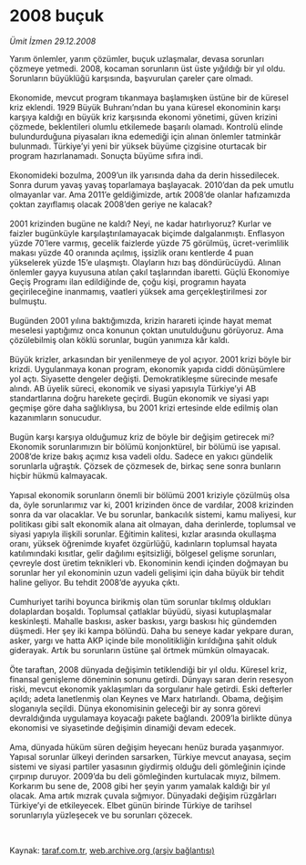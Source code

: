 # 2008 buçuk

*Ümit İzmen 29.12.2008*

<div class="taraf_structure_2col_1zq">
<div class="margen_n">



 <p>Yarım önlemler, yarım çözümler, buçuk uzlaşmalar, devasa sorunları çözmeye yetmedi. 2008, kocaman sorunların üst üste yığıldığı bir yıl oldu. Sorunların büyüklüğü karşısında, başvurulan çareler çare olmadı. <br/><br/>Ekonomide, mevcut program tıkanmaya başlamışken üstüne bir de küresel kriz eklendi. 1929 Büyük Buhranı’ndan bu yana küresel ekonominin karşı karşıya kaldığı en büyük kriz karşısında ekonomi yönetimi, güven krizini çözmede, beklentileri olumlu etkilemede başarılı olamadı. Kontrolü elinde bulundurduğuna piyasaları ikna edemediği için alınan önlemler tatminkâr bulunmadı. Türkiye’yi yeni bir yüksek büyüme çizgisine oturtacak bir program hazırlanamadı. Sonuçta büyüme sıfıra indi. <br/><br/>Ekonomideki bozulma, 2009’un ilk yarısında daha da derin hissedilecek. Sonra durum yavaş yavaş toparlamaya başlayacak. 2010’dan da pek umutlu olmayanlar var. Ama 2011’e geldiğimizde, artık 2008’de olanlar hafızamızda çoktan zayıflamış olacak 2008’den geriye ne kalacak? <br/><br/>2001 krizinden bugüne ne kaldı? Neyi, ne kadar hatırlıyoruz? Kurlar ve faizler bugünküyle karşılaştırılamayacak biçimde dalgalanmıştı. Enflasyon yüzde 70’lere varmış, gecelik faizlerde yüzde 75 görülmüş, ücret-verimlilik makası yüzde 40 oranında açılmış, işsizlik oranı kentlerde 4 puan yükselerek yüzde 15’e ulaşmıştı. Olayların hızı baş döndürücüydü. Alınan önlemler gayya kuyusuna atılan çakıl taşlarından ibaretti. Güçlü Ekonomiye Geçiş Programı ilan edildiğinde de, çoğu kişi, programın hayata geçirileceğine inanmamış, vaatleri yüksek ama gerçekleştirilmesi zor bulmuştu. <br/><br/>Bugünden 2001 yılına baktığımızda, krizin harareti içinde hayat memat meselesi yaptığımız onca konunun çoktan unutulduğunu görüyoruz. Ama çözülebilmiş olan köklü sorunlar, bugün yanımıza kâr kaldı. <br/><br/>Büyük krizler, arkasından bir yenilenmeye de yol açıyor. 2001 krizi böyle bir krizdi. Uygulanmaya konan program, ekonomik yapıda ciddi dönüşümlere yol açtı. Siyasette dengeler değişti. Demokratikleşme sürecinde mesafe alındı. AB üyelik süreci, ekonomik ve siyasi yapısıyla Türkiye’yi AB standartlarına doğru harekete geçirdi. Bugün ekonomik ve siyasi yapı geçmişe göre daha sağlıklıysa, bu 2001 krizi ertesinde elde edilmiş olan kazanımların sonucudur. <br/><br/>Bugün karşı karşıya olduğumuz kriz de böyle bir değişim getirecek mi? Ekonomik sorunlarımızın bir bölümü konjonktürel, bir bölümü ise yapısal. 2008’de krize bakış açımız kısa vadeli oldu. Sadece en yakıcı gündelik sorunlarla uğraştık. Çözsek de çözmesek de, birkaç sene sonra bunların hiçbir hükmü kalmayacak. <br/><br/>Yapısal ekonomik sorunların önemli bir bölümü 2001 kriziyle çözülmüş olsa da, öyle sorunlarımız var ki, 2001 krizinden önce de vardılar, 2008 krizinden sonra da var olacaklar. Ve bu sorunlar, bankacılık sistemi, kamu maliyesi, kur politikası gibi salt ekonomik alana ait olmayan, daha derinlerde, toplumsal ve siyasi yapıyla ilişkili sorunlar. Eğitimin kalitesi, kızlar arasında okullaşma oranı, yüksek öğrenimde kıyafet özgürlüğü, kadınların toplumsal hayata katılımındaki kısıtlar, gelir dağılımı eşitsizliği, bölgesel gelişme sorunları, çevreyle dost üretim teknikleri vb. Ekonominin kendi içinden doğmayan bu sorunlar her yıl ekonominin uzun vadeli gelişimi için daha büyük bir tehdit haline geliyor. Bu tehdit 2008’de ayyuka çıktı. <br/><br/>Cumhuriyet tarihi boyunca birikmiş olan tüm sorunlar tıkılmış oldukları dolaplardan boşaldı. Toplumsal çatlaklar büyüdü, siyasi kutuplaşmalar keskinleşti. Mahalle baskısı, asker baskısı, yargı baskısı hiç gündemden düşmedi. Her şey iki kampa bölündü. Daha bu seneye kadar yekpare duran, asker, yargı ve hatta AKP içinde bile monolitikliğin kırıldığına şahit olduk giderayak. Artık bu sorunların üstüne şal örtmek mümkün olmayacak. <br/><br/>Öte taraftan, 2008 dünyada değişimin tetiklendiği bir yıl oldu. Küresel kriz, finansal genişleme döneminin sonunu getirdi. Dünyayı saran derin resesyon riski, mevcut ekonomik yaklaşımları da sorgulanır hale getirdi. Eski defterler açıldı; adeta lanetlenmiş olan Keynes ve Marx hatırlandı. Obama, değişim sloganıyla seçildi. Dünya ekonomisinin geleceği bir ay sonra görevi devraldığında uygulamaya koyacağı pakete bağlandı. 2009’la birlikte dünya ekonomisi ve siyasetinde değişimin dinamiği devam edecek. <br/><br/>Ama, dünyada hüküm süren değişim heyecanı henüz burada yaşanmıyor. Yapısal sorunlar ülkeyi derinden sarsarken, Türkiye mevcut anayasa, seçim sistemi ve siyasi partiler yasasının giydirmiş olduğu deli gömleğinin içinde çırpınıp duruyor. 2009’da bu deli gömleğinden kurtulacak mıyız, bilmem. Korkarım bu sene de, 2008 gibi her şeyin yarım yamalak kaldığı bir yıl olacak. Ama artık mızrak çuvala sığmıyor. Dünyadaki değişim rüzgârları Türkiye’yi de etkileyecek. Elbet günün birinde Türkiye de tarihsel sorunlarıyla yüzleşecek ve bu sorunları çözecek.</p>

<br/>


<div id="taraf_not">
</div>

</div>


</div>

Kaynak: [taraf.com.tr](http://www.taraf.com.tr:80/makale/3319.htm), [web.archive.org (arşiv bağlantısı)](http://web.archive.org/web/20090308095234/http://www.taraf.com.tr:80/makale/3319.htm)
